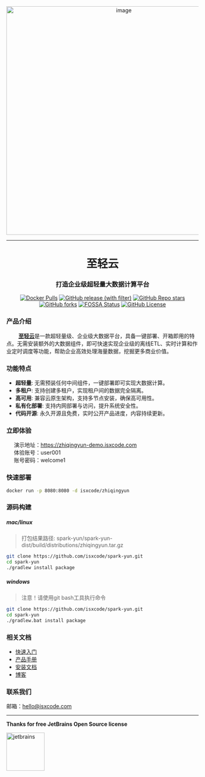 <div align="center">
  <img width="600" alt="image" src="https://img.isxcode.com/picgo/20240601152118.png">
</div>

---

<h1 align="center">
  至轻云
</h1>

<h3 align="center">
  打造企业级超轻量大数据计算平台
</h3>

<div align="center">

[![Docker Pulls](https://img.shields.io/docker/pulls/isxcode/zhiqingyun)](https://hub.docker.com/r/isxcode/zhiqingyun)
[![GitHub release (with filter)](https://img.shields.io/github/v/release/isxcode/spark-yun)](https://github.com/isxcode/spark-yun/releases)
[![GitHub Repo stars](https://img.shields.io/github/stars/isxcode/spark-yun)](https://github.com/isxcode/spark-yun)
[![GitHub forks](https://img.shields.io/github/forks/isxcode/spark-yun)](https://github.com/isxcode/spark-yun/fork)
[![FOSSA Status](https://app.fossa.com/api/projects/git%2Bgithub.com%2Fisxcode%2Fspark-yun.svg?type=shield&issueType=license)](https://app.fossa.com/projects/git%2Bgithub.com%2Fisxcode%2Fspark-yun?ref=badge_shield&issueType=license)
[![GitHub License](https://img.shields.io/github/license/isxcode/spark-yun)](https://github.com/isxcode/spark-yun/blob/main/LICENSE)

</div>

### 产品介绍
  
&nbsp;&nbsp;&nbsp;&nbsp;&nbsp;&nbsp;&nbsp; [**至轻云**](https://zhiqingyun.isxcode.com)是一款超轻量级、企业级大数据平台，具备一键部署、开箱即用的特点。无需安装额外的大数据组件，即可快速实现企业级的离线ETL、实时计算和作业定时调度等功能，帮助企业高效处理海量数据，挖掘更多商业价值。

### 功能特点

- **超轻量**: 无需预装任何中间组件，一键部署即可实现大数据计算。
- **多租户**: 支持创建多租户，实现租户间的数据完全隔离。
- **高可用**: 兼容云原生架构，支持多节点安装，确保高可用性。
- **私有化部署**: 支持内网部署与访问，提升系统安全性。
- **代码开源**: 永久开源且免费，实时公开产品进度，内容持续更新。

### 立即体验

&nbsp;&nbsp;&nbsp;&nbsp; 演示地址：https://zhiqingyun-demo.isxcode.com </br>
&nbsp;&nbsp;&nbsp;&nbsp; 体验账号：user001 </br>
&nbsp;&nbsp;&nbsp;&nbsp; 账号密码：welcome1

### 快速部署

```bash
docker run -p 8080:8080 -d isxcode/zhiqingyun
```

### 源码构建

##### mac/linux

> 打包结果路径: spark-yun/spark-yun-dist/build/distributions/zhiqingyun.tar.gz

```bash
git clone https://github.com/isxcode/spark-yun.git
cd spark-yun
./gradlew install package
```

##### windows

> 注意！请使用git bash工具执行命令

```bash
git clone https://github.com/isxcode/spark-yun.git
cd spark-yun
./gradlew.bat install package
```

### 相关文档

- [快速入门](https://zhiqingyun.isxcode.com/docs/zh/0/0)
- [产品手册](https://zhiqingyun.isxcode.com/docs/zh/2/0)
- [安装文档](https://zhiqingyun.isxcode.com/docs/zh/1/0-docker)
- [博客](https://ispong.isxcode.com/tags/spark/)

### 联系我们

邮箱：hello@isxcode.com

---

**Thanks for free JetBrains Open Source license**

<a href="https://www.jetbrains.com/?from=spark-yun" target="_blank" style="border-bottom: none !important;">
    <img src="https://img.isxcode.com/index_img/jetbrains/jetbrains-3.png" height="100" alt="jetbrains"/>
</a>



